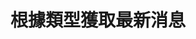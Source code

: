 # 根據類型獲取最新消息

<api-endpoint openapi-path="./../openapi.yaml" endpoint="/breaking_news" method="get"/>